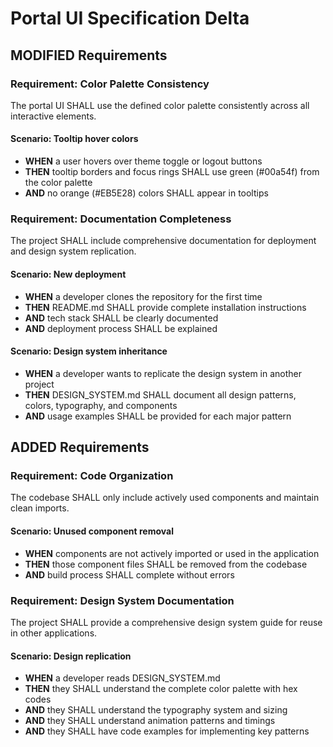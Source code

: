 # Portal UI Specification Delta

## MODIFIED Requirements

### Requirement: Color Palette Consistency
The portal UI SHALL use the defined color palette consistently across all interactive elements.

#### Scenario: Tooltip hover colors
- **WHEN** a user hovers over theme toggle or logout buttons
- **THEN** tooltip borders and focus rings SHALL use green (#00a54f) from the color palette
- **AND** no orange (#EB5E28) colors SHALL appear in tooltips

### Requirement: Documentation Completeness
The project SHALL include comprehensive documentation for deployment and design system replication.

#### Scenario: New deployment
- **WHEN** a developer clones the repository for the first time
- **THEN** README.md SHALL provide complete installation instructions
- **AND** tech stack SHALL be clearly documented
- **AND** deployment process SHALL be explained

#### Scenario: Design system inheritance
- **WHEN** a developer wants to replicate the design system in another project
- **THEN** DESIGN_SYSTEM.md SHALL document all design patterns, colors, typography, and components
- **AND** usage examples SHALL be provided for each major pattern

## ADDED Requirements

### Requirement: Code Organization
The codebase SHALL only include actively used components and maintain clean imports.

#### Scenario: Unused component removal
- **WHEN** components are not actively imported or used in the application
- **THEN** those component files SHALL be removed from the codebase
- **AND** build process SHALL complete without errors

### Requirement: Design System Documentation
The project SHALL provide a comprehensive design system guide for reuse in other applications.

#### Scenario: Design replication
- **WHEN** a developer reads DESIGN_SYSTEM.md
- **THEN** they SHALL understand the complete color palette with hex codes
- **AND** they SHALL understand the typography system and sizing
- **AND** they SHALL understand animation patterns and timings
- **AND** they SHALL have code examples for implementing key patterns
